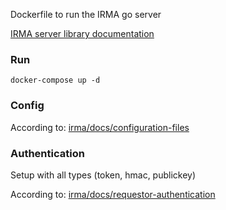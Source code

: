 Dockerfile to run the IRMA go server

[IRMA server library documentation](https://irma.app/docs/irma-server/)

### Run

```
docker-compose up -d
```

### Config

According to: [irma/docs/configuration-files](https://irma.app/docs/irma-server/#configuration-files)

### Authentication

Setup with all types (token, hmac, publickey)

According to: [irma/docs/requestor-authentication](https://irma.app/docs/irma-server/#requestor-authentication)